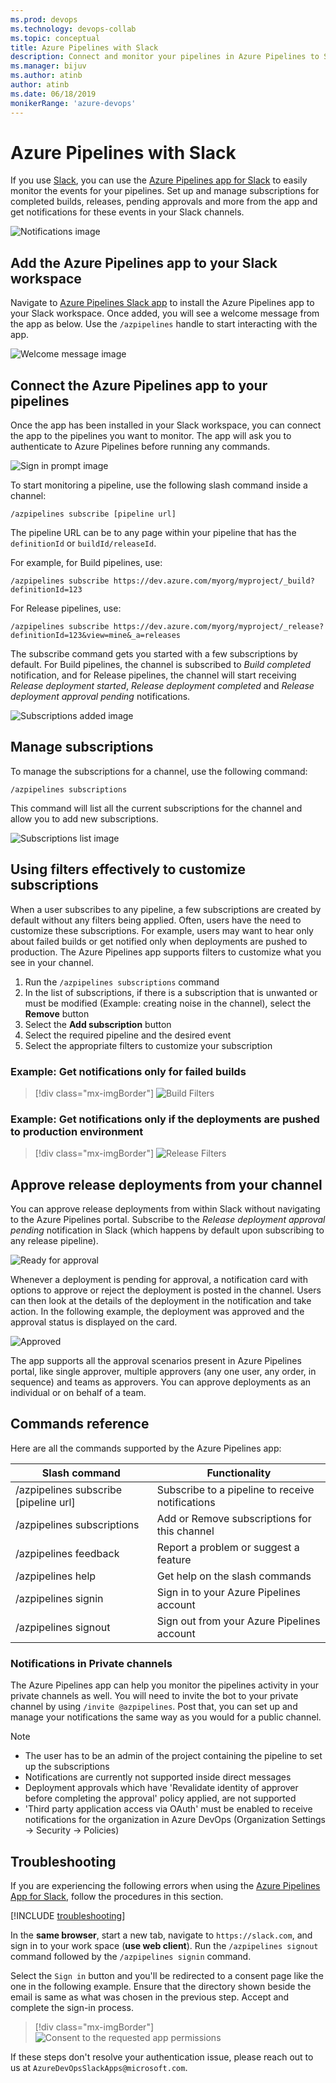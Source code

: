```yaml
---
ms.prod: devops
ms.technology: devops-collab
ms.topic: conceptual
title: Azure Pipelines with Slack
description: Connect and monitor your pipelines in Azure Pipelines to Slack by subscribing to notifications right from Slack 
ms.manager: bijuv
ms.author: atinb
author: atinb
ms.date: 06/18/2019
monikerRange: 'azure-devops'
---
```

 
# Azure Pipelines with Slack

If you use [Slack](https://slack.com), you can use the [Azure Pipelines app for Slack](https://slack.com/apps/AFH4Y66N9-azure-pipelines) to easily monitor the events for your pipelines. Set up and manage subscriptions for completed builds, releases, 
pending approvals and more from the app and get notifications for these events in your Slack channels.

![Notifications image](_img/integrations-slack/notifications.png)

## Add the Azure Pipelines app to your Slack workspace

Navigate to [Azure Pipelines Slack app](https://azchatopprodcus1.azchatops.visualstudio.com/_slack/installslackapp) to install the Azure Pipelines app to your Slack workspace. Once added, 
you will see a welcome message from the app as below. Use the `/azpipelines` handle to start interacting with the app.

![Welcome message image](_img/integrations-slack/welcome-message.png)

## Connect the Azure Pipelines app to your pipelines

Once the app has been installed in your Slack workspace, you can connect the app to the pipelines you want to monitor. The app will ask you to authenticate to Azure Pipelines before running any commands. 

![Sign in prompt image ](_img/integrations-slack/sign-in.png)

To start monitoring a pipeline, use the following slash command inside a channel:

```
/azpipelines subscribe [pipeline url]
```

The pipeline URL can be to any page within your pipeline that has the `definitionId` or `buildId/releaseId`.  

For example, for Build pipelines, use:

```
/azpipelines subscribe https://dev.azure.com/myorg/myproject/_build?definitionId=123
```

For Release pipelines, use:

```
/azpipelines subscribe https://dev.azure.com/myorg/myproject/_release?definitionId=123&view=mine&_a=releases
```

The subscribe command gets you started with a few subscriptions by default. For Build pipelines, the channel is subscribed to *Build completed* notification, and for Release pipelines, 
the channel will start receiving *Release deployment started*, *Release deployment completed* and *Release deployment approval pending* notifications.

![Subscriptions added image](_img/integrations-slack/subscriptions-added-confirmation.png)

## Manage subscriptions

To manage the subscriptions for a channel, use the following command:

`/azpipelines subscriptions`

This command will list all the current subscriptions for the channel and allow you to add new subscriptions.

![Subscriptions list image](_img/integrations-slack/subscriptions-list.png)

## Using filters effectively to customize subscriptions

When a user subscribes to any pipeline, a few subscriptions are created by default without any filters being applied. Often, users have the need to customize these subscriptions. 
For example, users may want to hear only about failed builds or get notified only when deployments are pushed to production. The Azure Pipelines app supports filters to customize what you see in your channel.

1. Run the `/azpipelines subscriptions` command
2. In the list of subscriptions, if there is a subscription that is unwanted or must be modified (Example: creating noise in the channel), select the **Remove** button 
3. Select the **Add subscription** button
4. Select the required pipeline and the desired event
5. Select the appropriate filters to customize your subscription

### Example: Get notifications only for failed builds

> [!div class="mx-imgBorder"]
![Build Filters](_img/integrations-slack/build-filters.png)

### Example: Get notifications only if the deployments are pushed to production environment

> [!div class="mx-imgBorder"]
![Release Filters](_img/integrations-slack/release-filters.png)

## Approve release deployments from your channel

You can approve release deployments from within Slack without navigating to the Azure Pipelines portal. Subscribe to the *Release deployment approval pending* notification in Slack (which happens by default upon subscribing to any release pipeline).

![Ready for approval](_img/integrations-slack/approve.png)

Whenever a deployment is pending for approval, a notification card with options to approve or reject the deployment is posted in the channel. Users can then look at the details of the deployment in the notification and take action. In the following example, the deployment was approved and the approval status is displayed on the card.

![Approved](_img/integrations-slack/approved.png)

The app supports all the approval scenarios present in Azure Pipelines portal, like single approver, multiple approvers (any one user, any order, in sequence) and teams as approvers. You can approve deployments as an individual or on behalf of a team.

## Commands reference

Here are all the commands supported by the Azure Pipelines app:

| Slash command        | Functionality  |
| -------------------- |----------------|
| /azpipelines subscribe [pipeline url]      | Subscribe to a pipeline to receive notifications | 
| /azpipelines subscriptions      | Add or Remove subscriptions for this channel      | 
| /azpipelines feedback | Report a problem or suggest a feature      |
| /azpipelines help     | Get help on the slash commands |
| /azpipelines signin  | Sign in to your Azure Pipelines account |
| /azpipelines signout  | Sign out from your Azure Pipelines account |

### Notifications in Private channels

The Azure Pipelines app can help you monitor the pipelines activity in your private channels as well. You will need to invite the bot to your private channel by using `/invite @azpipelines`. 
Post that, you can set up and manage your notifications the same way as you would for a public channel.

>[!NOTE]
> * The user has to be an admin of the project containing the pipeline to set up the subscriptions
> * Notifications are currently not supported inside direct messages
> * Deployment approvals which have 'Revalidate identity of approver before completing the approval' policy applied, are not supported
> * 'Third party application access via OAuth' must be enabled to receive notifications for the organization in Azure DevOps (Organization Settings -> Security -> Policies)

## Troubleshooting

If you are experiencing the following errors when using the [Azure Pipelines App for Slack](https://slack.com/apps/AFH4Y66N9-azure-pipelines), follow the procedures in this section. 

[!INCLUDE [troubleshooting](_shared/troubleshoot-authentication.md)]

In the **same browser**, start a new tab, navigate to `https://slack.com`, and sign in to your work space (**use web client**). Run the `/azpipelines signout` command followed by the `/azpipelines signin` command. 

Select the `Sign in` button and you'll be redirected to a consent page like the one in the following example. Ensure that the directory shown beside the email is same as what was chosen in the previous step. Accept and complete the sign-in process.

> [!div class="mx-imgBorder"]
> ![Consent to the requested app permissions](_img/troubleshooting/consent-page-slack.png)

If these steps don't resolve your authentication issue, please reach out to us at `AzureDevOpsSlackApps@microsoft.com`.
